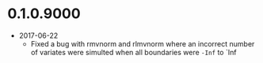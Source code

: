 # 0.1.0.9000
- 2017-06-22
  - Fixed a bug with rmvnorm and rlmvnorm where an incorrect number of variates were 
    simulted when all boundaries were `-Inf` to `Inf
